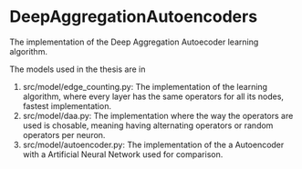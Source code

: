 # DeepAggregationAutoencoders

The implementation of the Deep Aggregation Autoecoder learning algorithm.

The models used in the thesis are in
1. src/model/edge_counting.py:
   The implementation of the learning algorithm, where every layer has the same operators for all its nodes, fastest implementation.
3. src/model/daa.py:
   The implementation where the way the operators are used is chosable, meaning having alternating operators or random operators per neuron. 
5. src/model/autoencoder.py:
   The implementation of the a Autoencoder with a Artificial Neural Network used for comparison.
